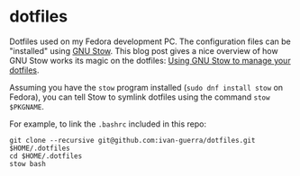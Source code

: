 # dotfiles

Dotfiles used on my Fedora development PC. The configuration files can be
"installed" using [GNU Stow](https://www.gnu.org/software/stow/). This blog
post gives a nice overview of how GNU Stow works its magic on the dotfiles:
[Using GNU Stow to manage your dotfiles](https://brandon.invergo.net/news/2012-05-26-using-gnu-stow-to-manage-your-dotfiles.html).

Assuming you have the `stow` program installed (`sudo dnf install stow` on
Fedora), you can tell Stow to symlink dotfiles using the command
`stow $PKGNAME`.

For example, to link the `.bashrc` included in this repo:

```
git clone --recursive git@github.com:ivan-guerra/dotfiles.git $HOME/.dotfiles
cd $HOME/.dotfiles
stow bash
```
